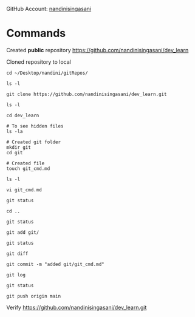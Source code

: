 
GitHub Account: [nandinisingasani](https://github.com/nandinisingasani/)

# Commands

Created **public** repository https://github.com/nandinisingasani/dev_learn 

Cloned repository to local
```
cd ~/Desktop/nandini/gitRepos/

ls -l

git clone https://github.com/nandinisingasani/dev_learn.git

ls -l
```

```
cd dev_learn

# To see hidden files
ls -la

# Created git folder
mkdir git
cd git

# Created file
touch git_cmd.md

ls -l

vi git_cmd.md
```

```
git status

cd ..

git status

git add git/

git status

git diff

git commit -m "added git/git_cmd.md"

git log

git status

git push origin main
```

Verify https://github.com/nandinisingasani/dev_learn.git




